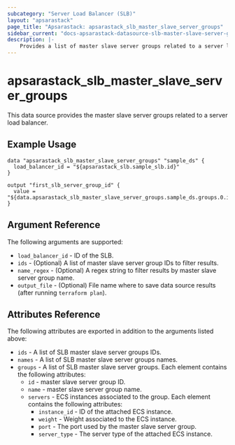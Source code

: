 ```yaml
---
subcategory: "Server Load Balancer (SLB)"
layout: "apsarastack"
page_title: "Apsarastack: apsarastack_slb_master_slave_server_groups"
sidebar_current: "docs-apsarastack-datasource-slb-master-slave-server-groups"
description: |-
    Provides a list of master slave server groups related to a server load balancer to the user.
---
```


# apsarastack\_slb\_master\_slave\_server\_groups

This data source provides the master slave server groups related to a server load balancer.

## Example Usage

```
data "apsarastack_slb_master_slave_server_groups" "sample_ds" {
  load_balancer_id = "${apsarastack_slb.sample_slb.id}"
}

output "first_slb_server_group_id" {
  value = "${data.apsarastack_slb_master_slave_server_groups.sample_ds.groups.0.id}"
}
```

## Argument Reference

The following arguments are supported:

* `load_balancer_id` - ID of the SLB.
* `ids` - (Optional) A list of master slave server group IDs to filter results.
* `name_regex` - (Optional) A regex string to filter results by master slave server group name.
* `output_file` - (Optional) File name where to save data source results (after running `terraform plan`).

## Attributes Reference

The following attributes are exported in addition to the arguments listed above:

* `ids` - A list of SLB master slave server groups IDs.
* `names` - A list of SLB master slave server groups names.
* `groups` - A list of SLB master slave server groups. Each element contains the following attributes:
  * `id` - master slave server group ID.
  * `name` - master slave server group name.
  * `servers` - ECS instances associated to the group. Each element contains the following attributes:
    * `instance_id` - ID of the attached ECS instance.
    * `weight` - Weight associated to the ECS instance.
    * `port` - The port used by the master slave server group.
    * `server_type` - The server type of the attached ECS instance.

